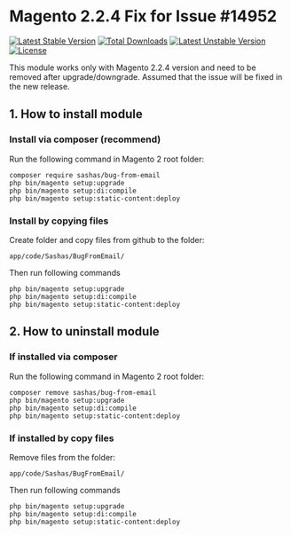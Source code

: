 # Magento 2.2.4 Fix for Issue #14952
[![Latest Stable Version](https://poser.pugx.org/sashas/bug-from-email/v/stable)](https://packagist.org/packages/sashas/bug-from-email)
[![Total Downloads](https://poser.pugx.org/sashas/bug-from-email/downloads)](https://packagist.org/packages/sashas/bug-from-email)
[![Latest Unstable Version](https://poser.pugx.org/sashas/bug-from-email/v/unstable)](https://packagist.org/packages/sashas/bug-from-email)
[![License](https://poser.pugx.org/sashas/bug-from-email/license)](https://packagist.org/packages/sashas/bug-from-email)

This module works only with Magento 2.2.4 version and need to be removed after upgrade/downgrade. Assumed that the issue will be fixed in the new release. 

## 1. How to install module

### Install via composer (recommend)

Run the following command in Magento 2 root folder:

```
composer require sashas/bug-from-email
php bin/magento setup:upgrade
php bin/magento setup:di:compile
php bin/magento setup:static-content:deploy
```

### Install by copying files

Create folder and copy files from github to the folder:

```
app/code/Sashas/BugFromEmail/
```

Then run following commands

```
php bin/magento setup:upgrade
php bin/magento setup:di:compile
php bin/magento setup:static-content:deploy
```

## 2. How to uninstall module

### If installed via composer

Run the following command in Magento 2 root folder:

```
composer remove sashas/bug-from-email
php bin/magento setup:upgrade
php bin/magento setup:di:compile
php bin/magento setup:static-content:deploy
```

### If installed by copy files

Remove files from the folder: 

```
app/code/Sashas/BugFromEmail/
```

Then run following commands

```
php bin/magento setup:upgrade
php bin/magento setup:di:compile
php bin/magento setup:static-content:deploy
```
